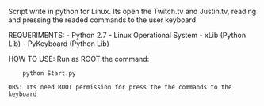 Script write in python for Linux.
Its open the Twitch.tv and Justin.tv, reading and pressing the readed commands to the user keyboard

REQUERIMENTS:
	- Python 2.7
	- Linux Operational System
	- xLib (Python Lib)
	- PyKeyboard (Python Lib)

HOW TO USE:
	Run as ROOT the command: 

		python Start.py

	OBS: Its need ROOT permission for press the the commands to the keyboard
